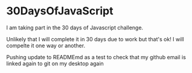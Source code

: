 # 30DaysOfJavaScript

I am taking part in the 30 days of Javascript challenge.

Unlikely that I will complete it in 30 days due to work but that's ok!
I will compelte it one way or another.

Pushing update to READMEmd as a test to check that my github email is linked again to git on my desktop again
